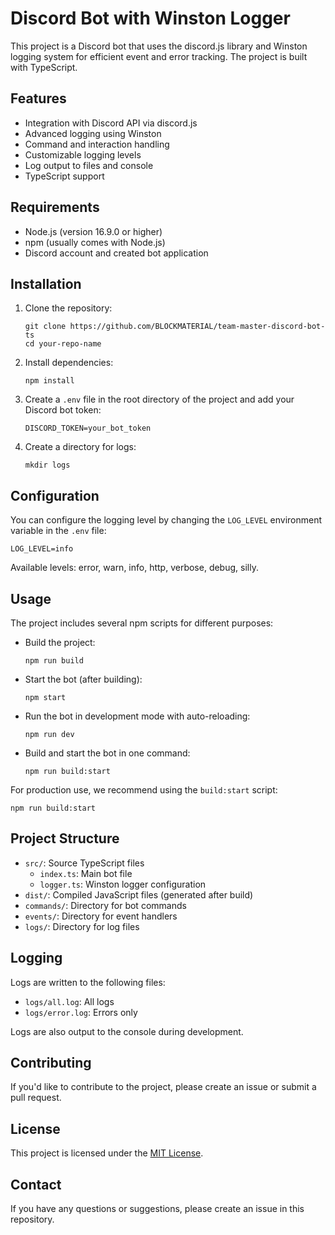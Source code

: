 # Discord Bot with Winston Logger

This project is a Discord bot that uses the discord.js library and Winston logging system for efficient event and error tracking. The project is built with TypeScript.

## Features

- Integration with Discord API via discord.js
- Advanced logging using Winston
- Command and interaction handling
- Customizable logging levels
- Log output to files and console
- TypeScript support

## Requirements

- Node.js (version 16.9.0 or higher)
- npm (usually comes with Node.js)
- Discord account and created bot application

## Installation

1. Clone the repository:
   ```
   git clone https://github.com/BLOCKMATERIAL/team-master-discord-bot-ts
   cd your-repo-name
   ```

2. Install dependencies:
   ```
   npm install
   ```

3. Create a `.env` file in the root directory of the project and add your Discord bot token:
   ```
   DISCORD_TOKEN=your_bot_token
   ```

4. Create a directory for logs:
   ```
   mkdir logs
   ```

## Configuration

You can configure the logging level by changing the `LOG_LEVEL` environment variable in the `.env` file:

```
LOG_LEVEL=info
```

Available levels: error, warn, info, http, verbose, debug, silly.

## Usage

The project includes several npm scripts for different purposes:

- Build the project:
  ```
  npm run build
  ```

- Start the bot (after building):
  ```
  npm start
  ```

- Run the bot in development mode with auto-reloading:
  ```
  npm run dev
  ```

- Build and start the bot in one command:
  ```
  npm run build:start
  ```

For production use, we recommend using the `build:start` script:

```
npm run build:start
```

## Project Structure

- `src/`: Source TypeScript files
  - `index.ts`: Main bot file
  - `logger.ts`: Winston logger configuration
- `dist/`: Compiled JavaScript files (generated after build)
- `commands/`: Directory for bot commands
- `events/`: Directory for event handlers
- `logs/`: Directory for log files

## Logging

Logs are written to the following files:
- `logs/all.log`: All logs
- `logs/error.log`: Errors only

Logs are also output to the console during development.

## Contributing

If you'd like to contribute to the project, please create an issue or submit a pull request.

## License

This project is licensed under the [MIT License](LICENSE).

## Contact

If you have any questions or suggestions, please create an issue in this repository.